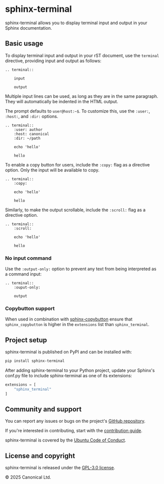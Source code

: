 # sphinx-terminal

sphinx-terminal allows you to display terminal input and output in your Sphinx
documentation.

## Basic usage

To display terminal input and output in your rST document, use the `terminal` directive,
providing input and output as follows:

```
.. terminal::

    input

    output
```

Multiple input lines can be used, as long as they are in the same paragraph.
They will automatically be indented in the HTML output.

The prompt defaults to `user@host:~$`. To customize this, use the `:user:`, `:host:`,
and `:dir:` options.

```
.. terminal::
    :user: author
    :host: canonical
    :dir: ~/path

    echo 'hello'

    hello
```

To enable a copy button for users, include the `:copy:` flag as a directive option.
Only the input will be available to copy.

```
.. terminal::
    :copy:

    echo 'hello'

    hello
```

Similarly, to make the output scrollable, include the `:scroll:` flag as a directive option.

```
.. terminal::
    :scroll:

    echo 'hello'

    hello
```

### No input command

Use the `:output-only:` option to prevent any text from being interpreted as a command input:

```
.. terminal::
    :ouput-only:

    output
```

### Copybutton support

When used in combination with [sphinx-copybutton](https://github.com/executablebooks/sphinx-copybutton)
ensure that `sphinx_copybutton` is higher in the `extensions` list than
`sphinx_terminal`.

## Project setup

sphinx-terminal is published on PyPI and can be installed with:

```bash
pip install sphinx-terminal
```

After adding sphinx-terminal to your Python project, update your Sphinx's conf.py file
to include sphinx-terminal as one of its extensions:

```python
extensions = [
    "sphinx_terminal"
]
```

## Community and support

You can report any issues or bugs on the project's [GitHub
repository](https://github.com/canonical/sphinx-terminal).

If you're interested in contributing, start with the [contribution
guide](https://github.com/canonical/sphinx-terminal/blob/main/CONTRIBUTING.md).

sphinx-terminal is covered by the [Ubuntu Code of
Conduct](https://ubuntu.com/community/ethos/code-of-conduct).

## License and copyright

sphinx-terminal is released under the [GPL-3.0 license](LICENSE).

© 2025 Canonical Ltd.
